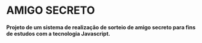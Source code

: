 # AMIGO SECRETO

#### Projeto de um sistema de realização de sorteio de amigo secreto para fins de estudos com a tecnologia Javascript. 